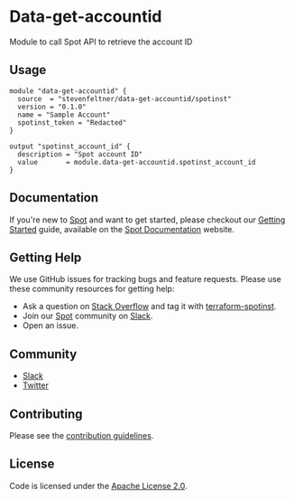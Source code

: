 # Data-get-accountid

Module to call Spot API to retrieve the account ID

## Usage

```hcl
module "data-get-accountid" {
  source  = "stevenfeltner/data-get-accountid/spotinst"
  version = "0.1.0"
  name = "Sample Account"
  spotinst_token = "Redacted"
}

output "spotinst_account_id" {
  description = "Spot account ID"
  value       = module.data-get-accountid.spotinst_account_id
}
```

## Documentation

If you're new to [Spot](https://spot.io/) and want to get started, please checkout our [Getting Started](https://docs.spot.io/connect-your-cloud-provider/) guide, available on the [Spot Documentation](https://docs.spot.io/) website.

## Getting Help

We use GitHub issues for tracking bugs and feature requests. Please use these community resources for getting help:

- Ask a question on [Stack Overflow](https://stackoverflow.com/) and tag it with [terraform-spotinst](https://stackoverflow.com/questions/tagged/terraform-spotinst/).
- Join our [Spot](https://spot.io/) community on [Slack](http://slack.spot.io/).
- Open an issue.

## Community

- [Slack](http://slack.spot.io/)
- [Twitter](https://twitter.com/spot_hq/)

## Contributing

Please see the [contribution guidelines](.github/CONTRIBUTING.md).

## License

Code is licensed under the [Apache License 2.0](LICENSE).
